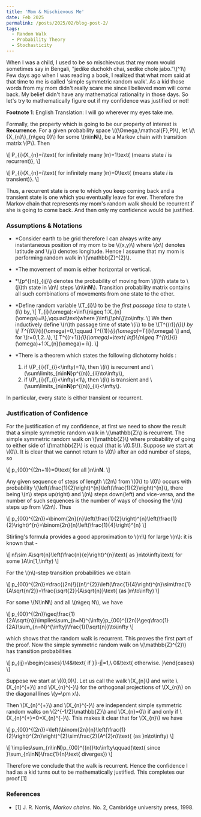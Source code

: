 ```yaml
---
title: 'Mom & Mischievous Me'
date: Feb 2025
permalink: /posts/2025/02/blog-post-2/
tags:
  - Random Walk
  - Probability Theory
  - Stochasticity
---
```


When I was a child, I used to be so mischievous that my mom would sometimes say in Bengali, "jedike duchokh chai, sedike chole jabo."\\(^1\\) Few days ago when I was reading a book, I realized that what mom said at that time to me is called 'simple symmetric random walk'. As a kid those words from my mom didn't really scare me since I believed mom will come back. My belief didn't have any mathematical rationality in those days. So let's try to mathematically figure out if my confidence was justified or not!

**Footnote 1**: English Translation: I will go wherever my eyes take me.

Formally, the property which is going to be our property of interest is **Recurrence**. For a given probability space \\((\Omega,\mathcal{F},P)\\), let \\(\\{X_{n}\\}_{n\geq 0}\\) for some \\(n\in**N**\\), be a Markov chain with transition matrix \\(P\\). Then

\\[
P_{i}(X_{n}=i\text{ for infinitely many }n)=1\text{ (means state $i$ is recurrent)},
\\]

\\[
P_{i}(X_{n}=i\text{ for infinitely many }n)=0\text{ (means state $i$ is transient)}.
\\]

Thus, a recurrent state is one to which you keep coming back and a transient state is one which you eventually leave for ever. Therefore the Markov chain that represents my mom's random walk should be recurrent if she is going to come back. And then only my confidence would be justified.

### Assumptions & Notations

- *Consider earth to be grid therefore I can always write any instantaneous position of my mom to be \\((x,y)\\) where \\(x\\) denotes latitude and \\(y\\) denotes longitude. Hence I assume that my mom is performing random walk in \\(\mathbb{Z}^{2}\\).

- *The movement of mom is either horizontal or vertical.

- *\\(p^{(n)}_{ij}\\) denotes the probability of moving from \\(i\\)th state to \\(j\\)th state in \\(n\\) steps \\(n\in**N**\\). Transition probability matrix contains all such combinations of movements from one state to the other.

- *Define random variable \\(T_{i}\\) to be the _first passage time_ to state \\(i\\) by, 
\\[
T_{i}(\omega):=\inf\\{n\geq 1:X_{n}(\omega)=i\\},\qquad\text{where }\inf\\{\phi\\}\to\infty.
\\]
We then inductively define \\(r\\)th passage time of state \\(i\\) to be \\(T^{(r)}_{i}\\) by 
\\[
T^{(0)}_{i}(\omega)=0,\qquad T^{(1)}_{i}(\omega)=T_{i}(\omega)
\\]
and, for \\(r=0,1,2..\\),
\\[
T^{(r+1)}_{i}(\omega)=\text{ inf}\\{n\geq T^{(r)}_{i}(\omega)+1:X_{n}(\omega)= i\\}.
\\]

- *There is a theorem which states the following dichotomy holds : 
  1. if \\(P_{i}(T_{i}<\infty)=1\\), then \\(i\\) is recurrent and \\(\sum\limits_{n\in**N**}p^{(n)}_{ii}\to\infty\\),
  2. if \\(P_{i}(T_{i}<\infty)<1\\), then \\(i\\) is transient and \\(\sum\limits_{n\in**N**}p^{(n)}_{ii}<\infty\\).

In particular, every state is either transient or recurrent.

### Justification of Confidence

For the justification of my confidence, at first we need to show the result that a simple symmetric random walk in \\(\mathbb{Z}\\) is recurrent. The simple symmetric random walk on \\(\mathbb{Z}\\) where probability of going to either side of \\(\mathbb{Z}\\) is equal (that is \\(0.5\\)). Suppose we start at \\(0\\). It is clear that we cannot return to \\(0\\) after an odd number of steps, so

\\[
p_{00}^{(2n+1)}=0\text{ for all }n\in**N**.
\\]

Any given sequence of steps of length \\(2n\\) from \\(0\\) to \\(0\\) occurs with probability \\(\left(\frac{1}{2}\right)^{n}\left(\frac{1}{2}\right)^{n}\\), there being \\(n\\) steps up(right) and \\(n\\) steps down(left) and vice-versa, and the number of such sequences is the number of ways of choosing the \\(n\\) steps up from \\(2n\\). Thus

\\[
p_{00}^{(2n)}=\binom{2n}{n}\left(\frac{1}{2}\right)^{n}\left(\frac{1}{2}\right)^{n}=\binom{2n}{n}\left(\frac{1}{4}\right)^{n}
\\]

Stirling's formula provides a good approximation to \\(n!\\) for large \\(n\\): it is known that -

\\[
n!\sim A\sqrt{n}\left(\frac{n}{e}\right)^{n}\text{ as }n\to\infty\text{ for some }A\in[1,\infty)
\\]

For the \\(n\\)-step transition probabilities we obtain

\\[
p_{00}^{(2n)}=\frac{(2n)!}{(n!)^{2}}\left(\frac{1}{4}\right)^{n}\sim\frac{1}{A\sqrt{n/2}}=\frac{\sqrt{2}}{A\sqrt{n}}\text{ (as }n\to\infty)
\\]

For some \\(N\in**N**\\) and all \\(n\geq N\\), we have

\\[
p_{00}^{(2n)}\geq\frac{1}{2A\sqrt{n}}\implies\sum_{n=N}^{\infty}p_{00}^{(2n)}\geq\frac{1}{2A}\sum_{n=N}^{\infty}\frac{1}{\sqrt{n}}\to\infty
\\]

which shows that the random walk is recurrent. This proves the first part of the proof. Now the simple symmetric random walk on \\(\mathbb{Z}^{2}\\) has transition probabilities

\\[
p_{ij}=\begin{cases}1/4&\text{ if }|i-j|=1,\\ 0&\text{ otherwise. }\end{cases}
\\]

Suppose we start at \\((0,0)\\). Let us call the walk \\(X_{n}\\) and write \\(X_{n}^{+}\\) and \\(X_{n}^{-}\\) for the orthogonal projections of \\(X_{n}\\) on the diagonal lines \\(y=\pm x\\).

Then \\(X_{n}^{+}\\) and \\(X_{n}^{-}\\) are independent simple symmetric random walks on \\(2^{-1/2}\mathbb{Z}\\) and \\(X_{n}=0\\) if and only if \\(X_{n}^{+}=0=X_{n}^{-}\\). This makes it clear that for \\(X_{n}\\) we have

\\[
p_{00}^{(2n)}=\left(\binom{2n}{n}\left(\frac{1}{2}\right)^{2n}\right)^{2}\sim\frac{2}{A^{2}n}\text{ (as }n\to\infty)
\\]

\\[
\implies\sum_{n\in**N**}p_{00}^{(n)}\to\infty\qquad(\text{ since }\sum_{n\in**N**}\frac{1}{n}\text{ diverges})
\\]

Therefore we conclude that the walk is recurrent. Hence the confidence I had as a kid turns out to be mathematically justified. This completes our proof.[1] 

### References

- [1] J. R. Norris, _Markov chains_. No. 2, Cambridge university press, 1998.
